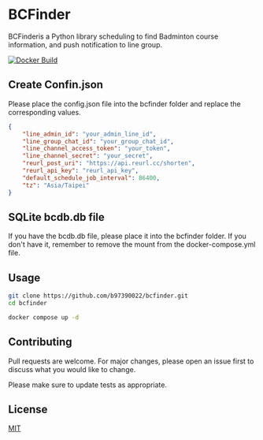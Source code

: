 # BCFinder

BCFinderis a Python library scheduling to find Badminton course information,
and push notification to line group.

[![Docker Build](https://github.com/b97390022/bcfinder/actions/workflows/basic.yaml/badge.svg)](https://github.com/b97390022/bcfinder/actions/workflows/basic.yaml)

## Create Confin.json
Please place the config.json file into the bcfinder folder and replace the corresponding values.

```json
{
    "line_admin_id": "your_admin_line_id",
    "line_group_chat_id": "your_group_chat_id",
    "line_channel_access_token": "your_token",
    "line_channel_secret": "your_secret",
    "reurl_post_uri": "https://api.reurl.cc/shorten",
    "reurl_api_key": "reurl_api_key",
    "default_schedule_job_interval": 86400,
    "tz": "Asia/Taipei"
}
```
## SQLite bcdb.db file
If you have the bcdb.db file, please place it into the bcfinder folder. If you don't have it, remember to remove the mount from the docker-compose.yml file.

## Usage

```bash
git clone https://github.com/b97390022/bcfinder.git
cd bcfinder

docker compose up -d
```

## Contributing

Pull requests are welcome. For major changes, please open an issue first
to discuss what you would like to change.

Please make sure to update tests as appropriate.

## License

[MIT](https://choosealicense.com/licenses/mit/)